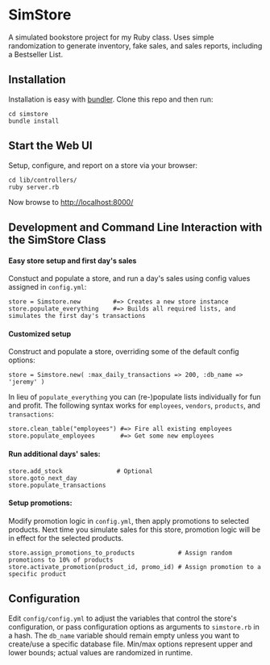 # SimStore
A simulated bookstore project for my Ruby class. Uses simple randomization to generate inventory, fake sales, and sales reports, including a Bestseller List.

## Installation
Installation is easy with [bundler](http://bundler.io/). Clone this repo and then run:
```
cd simstore
bundle install
```

## Start the Web UI
Setup, configure, and report on a store via your browser: 
```
cd lib/controllers/
ruby server.rb
```
Now browse to [http://localhost:8000/](http://localhost:8000/)

## Development and Command Line Interaction with the SimStore Class
#### Easy store setup and first day's sales
Constuct and populate a store, and run a day's sales using config values assigned in `config.yml`:
```
store = Simstore.new         #=> Creates a new store instance
store.populate_everything    #=> Builds all required lists, and simulates the first day's transactions
```
#### Customized setup
Construct and populate a store, overriding some of the default config options:
```
store = Simstore.new( :max_daily_transactions => 200, :db_name => 'jeremy' )
```
In lieu of `populate_everything` you can (re-)populate lists individually for fun and profit. The following syntax works for `employees`, `vendors`, `products`, and `transactions`:
```
store.clean_table("employees") #=> Fire all existing employees
store.populate_employees       #=> Get some new employees
```
#### Run additional days' sales:
```
store.add_stock               # Optional
store.goto_next_day
store.populate_transactions
```
#### Setup promotions:
Modify promotion logic in `config.yml`, then apply promotions to selected products. Next time you simulate sales for this store, promotion logic will be in effect for the selected products.
```
store.assign_promotions_to_products            # Assign random promotions to 10% of products
store.activate_promotion(product_id, promo_id) # Assign promotion to a specific product
```

## Configuration
Edit `config/config.yml` to adjust the variables that control the store's configuration, or pass configuration options as arguments to `simstore.rb` in a hash. The `db_name` variable should remain empty unless you want to create/use a specific database file. Min/max options represent upper and lower bounds; actual values are randomized in runtime.
